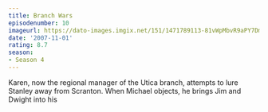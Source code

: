 ```yaml
---
title: Branch Wars
episodenumber: 10
imageurl: https://dato-images.imgix.net/151/1471789113-81vWpMbvR9aPY7DmKnAOpUOAF4N.jpg?ixlib=rb-1.1.0&ch=DPR%2CWidth&auto=compress%2Cformat
date: '2007-11-01'
rating: 8.7
season:
- Season 4
---
```


Karen, now the regional manager of the Utica branch, attempts to lure Stanley away from Scranton. When Michael objects, he brings Jim and Dwight into his